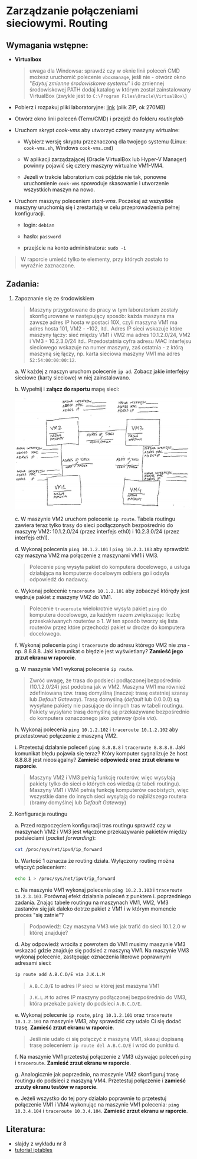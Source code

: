 Zarządzanie połączeniami sieciowymi. Routing
============================================

## Wymagania wstępne:

 * **Virtualbox** 

   > uwaga dla Windowsa: sprawdź czy w oknie linii poleceń CMD możesz uruchomić polecenie `vboxmanage`, jeśli nie - otwórz okno "*Edytuj zmienne środowiskowe systemu*" i do zmiennej środowiskowej PATH dodaj katalog w którym został zainstalowany VirtualBox (zwykle jest to `C:\Program Files\Oracle\VirtualBox\`)

 * Pobierz i rozpakuj pliki laboratoryjne: [link](https://ip245.io.pwr.edu.pl/downloads/routinglab.zip) (plik ZIP, ok 270MB)

 * Otwórz okno linii poleceń (Term/CMD) i przejdź do folderu *routinglab*

 * Uruchom skrypt *cook-vms* aby utworzyć cztery maszyny wirtualne:

   * Wybierz wersję skryptu przeznaczoną dla twojego systemu (Linux: `cook-vms.sh`, Windows `cook-vms.cmd`)

   * W aplikacji zarządzającej (Oracle VirtualBox lub Hyper-V Manager) powinny pojawić się cztery maszyny wirtualne VM1-VM4.

   * Jeżeli w trakcie laboratorium coś pójdzie nie tak, ponowne uruchomienie `cook-vms` spowoduje skasowanie i utworzenie wszystkich maszyn na nowo.

 * Uruchom maszyny poleceniem *start-vms*. Poczekaj aż wszystkie maszyny uruchomią się i zrestartują w celu przeprowadzenia pełnej konfiguracji.

   * login: `debian`

   * hasło: `password`

   * przejście na konto administratora: `sudo -i`

> W raporcie umieść tylko te elementy, przy których zostało to wyraźnie zaznaczone.

## Zadania:

1. Zapoznanie się ze środowiskiem

   > Maszyny przygotowane do pracy w tym laboratorium zostały skonfigurowane w następujący sposób: każda maszyna ma zawsze adres IP hosta w postaci 10X, czyli maszyna VM1 ma adres hosta 101, VM2 - -102, itd.. Adres IP sieci wskazuje które maszyny łączy: sieć między VM1 i VM2 ma adres 10.1.2.0/24, VM2 i VM3 - 10.2.3.0/24 itd.. Przedostatnia cyfra adresu MAC interfejsu sieciowego wskazuje na numer maszyny, zaś ostatnia - z którą maszyną się łączy, np. karta sieciowa maszyny VM1 ma adres `52:54:00:00:00:12`.

   a. W każdej z maszyn uruchom polecenie `ip ad`. Zobacz jakie interfejsy sieciowe (karty sieciowe) w niej zainstalowano.

   b. Wypełnij i **załącz do raportu** mapę sieci:

     ![network-map](images/network-map.png)

   c. W maszynie VM2 uruchom polecenie  `ip route`. Tabela routingu zawiera teraz tylko trasy do sieci podłączonych bezpośrednio do maszyny VM2: 10.1.2.0/24 (przez interfejs eth0) i 10.2.3.0/24 (przez interfejs eth1).

   d. Wykonaj polecenia `ping 10.1.2.101` i `ping 10.2.3.103` aby sprawdzić czy maszyna VM2 ma połączenie z maszynami VM1 i VM3.

     > Polecenie `ping` wysyła pakiet do komputera docelowego, a usługa działająca na komputerze docelowym odbiera go i odsyła odpowiedź do nadawcy. 

   e. Wykonaj polecenie `traceroute 10.1.2.101` aby zobaczyć którędy jest wędruje pakiet z maszyny VM2 do VM1.

     > Polecenie `traceroute` wielokrotnie wysyła pakiet `ping` do komputera docelowego, za każdym razem zwiększając liczbę przeskakiwanych routerów o 1. W ten sposób tworzy się lista routerów przez które przechodzi pakiet w drodze do komputera docelowego.

   f. Wykonaj polecenia `ping` i `traceroute` do adresu którego VM2 nie zna - np. 8.8.8.8. Jaki komunikat o błędzie jest wyświetlany? **Zamieść jego zrzut ekranu w raporcie**.

   g. W maszynie VM1 wykonaj polecenie `ip route`.

     > Zwróć uwagę, że trasa do podsieci podłączonej bezpośrednio (10.1.2.0/24) jest podobna jak w VM2. Maszyna VM1 ma również zdefiniowaną tzw. trasę domyślną (inaczej: trasę ostatniej szansy lub *Default Gateway*). Trasą domyślną (*default* lub 0.0.0.0) są wysyłane pakiety nie pasujące do innych tras w tabeli routingu. Pakiety wysyłane trasą domyślną są przekazywane bezpośrednio do komputera oznaczonego jako *gateway* (pole *via*). 

   h. Wykonaj polecenia `ping 10.1.2.102` i `traceroute 10.1.2.102` aby przetestować połączenie z maszyną VM2.

   i. Przetestuj działanie poleceń `ping 8.8.8.8` i `traceroute 8.8.8.8`. Jaki komunikat błędu pojawia się teraz? Który komputer sygnalizuje że host 8.8.8.8 jest nieosiągalny? **Zamieść odpowiedź oraz zrzut ekranu w raporcie**.

      > Maszyny VM2 i VM3 pełnią funkcję routerów, więc wysyłają pakiety tylko do sieci o których coś wiedzą (z tabeli routingu). Maszyny VM1 i VM4 pełnią funkcję komputerów osobistych, więc wszystkie dane do innych sieci wysyłają do najbliższego routera (bramy domyślnej lub *Default Gateway*)

2. Konfiguracja routingu

   a. Przed rozpoczęciem konfiguracji tras routingu sprawdź czy w maszynach VM2 i VM3 jest włączone przekazywanie pakietów między podsieciami (*packet forwarding*):

      ```bash
      cat /proc/sys/net/ipv4/ip_forward
      ```

   b. Wartość 1 oznacza że routing działa. Wyłączony routing można włączyć poleceniem:


      ```bash
      echo 1 > /proc/sys/net/ipv4/ip_forward
      ```

   c. Na maszynie VM1 wykonaj polecenia `ping 10.2.3.103` i `traceroute 10.2.3.103`. Porównaj efekt działania poleceń z punktem i. poprzedniego zadania. Znając tabele routingu na maszynach VM1, VM2, VM3 zastanów się jak daleko dotrze pakiet z VM1 i w którym momencie proces "się zatnie"?

      > Podpowiedź: Czy maszyna VM3 wie jak trafić do sieci 10.1.2.0 w której znajduje?

   d. Aby odpowiedź wróciła z powrotem do VM1 musimy maszynie VM3 wskazać gdzie znajduje się podsieć z maszyną VM1. Na maszynie VM3 wykonaj polecenie, zastępując oznaczenia literowe poprawnymi adresami sieci:

      ```bash
      ip route add A.B.C.D/E via J.K.L.M
      ```

      > `A.B.C.D/E` to adres IP sieci w której jest maszyna VM1

      > `J.K.L.M` to adres IP maszyny podłączonej bezpośrednio do VM3, która przekaże pakiety do podsieci `A.B.C.D/E`.

   e. Wykonaj polecenie `ip route`, `ping 10.1.2.101` oraz `traceroute 10.1.2.101` na maszynie VM3, aby sprawdzić czy udało Ci się dodać trasę. **Zamieść zrzut ekranu w raporcie**.

      > Jeśli nie udało ci się połączyć z maszyną VM1, skasuj dopisaną trasę poleceniem `ip route del A.B.C.D/E` i wróć do punktu d.

   f. Na maszynie VM1 przetestuj połączenie z VM3 używając poleceń `ping` i `traceroute`. **Zamieść zrzut ekranu w raporcie**.

   g. Analogicznie jak poprzednio, na maszynie VM2 skonfiguruj trasę routingu do podsieci z maszyną VM4. Przetestuj połączenie i **zamieść zrzuty ekranu testów w raporcie**.

   e. Jeżeli wszystko do tej pory działało poprawnie to przetestuj połączenie VM1 i VM4 wykonując na maszynie VM1 polecenia: `ping 10.3.4.104` i `traceroute 10.3.4.104`. **Zamieść zrzut ekranu w raporcie**.

## Literatura:
 * slajdy z wykładu nr 8
 * [tutorial iptables](https://www.hostinger.com/tutorials/iptables-tutorial)
